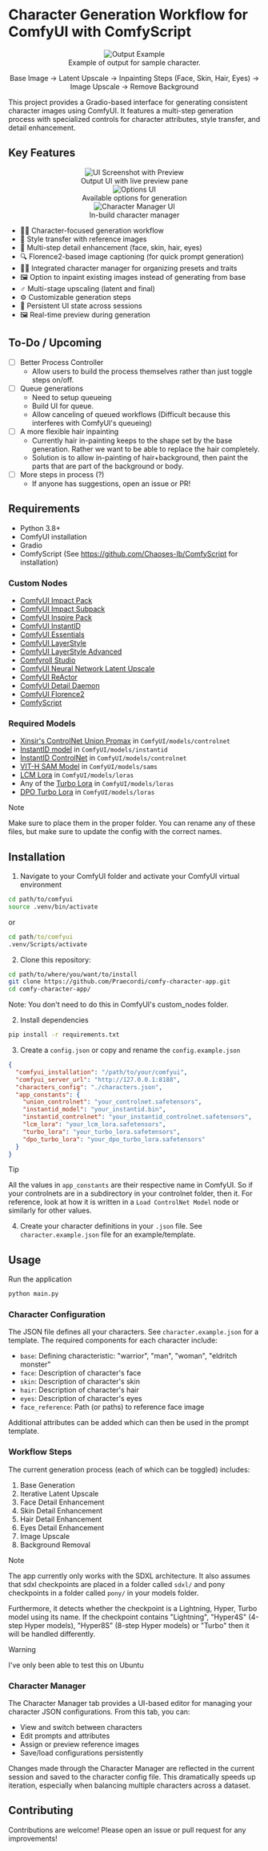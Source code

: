 # Character Generation Workflow for ComfyUI with ComfyScript

<div align="center">
  <image src="./res/teaser.webp" alt="Output Example">
  <figcaption>Example of output for sample character.
  
  Base Image &rarr; Latent Upscale &rarr; Inpainting Steps (Face, Skin, Hair, Eyes) &rarr; Image Upscale &rarr; Remove Background</figcaption>
</div>

This project provides a Gradio-based interface for generating consistent character images using ComfyUI. It features a multi-step generation process with specialized controls for character attributes, style transfer, and detail enhancement.

## Key Features

<div align="center">
  <image src="./res/ui1.webp" alt="UI Screenshot with Preview">
  <figcaption>Output UI with live preview pane</figcaption>
</div>

<div align="center">
  <image src="./res/ui2.webp" alt="Options UI">
  <figcaption>Available options for generation</figcaption>
</div>

<div align="center">
  <image src="./res/ui3.webp" alt="Character Manager UI">
  <figcaption>In-build character manager</figcaption>
</div>

- 🧑‍🎨 Character-focused generation workflow
- 🎨 Style transfer with reference images
- 🧬 Multi-step detail enhancement (face, skin, hair, eyes)
- 🔍 Florence2-based image captioning (for quick prompt generation)
- 🧑‍💼 Integrated character manager for organizing presets and traits
- 🖼️ Option to inpaint existing images instead of generating from base
- ‍♂️ Multi-stage upscaling (latent and final)
- ⚙️ Customizable generation steps
- 💾 Persistent UI state across sessions
- 🖼️ Real-time preview during generation

## To-Do / Upcoming

- [ ] Better Process Controller
  - Allow users to build the process themselves rather than just toggle steps on/off.
- [ ] Queue generations
  - Need to setup queueing
  - Build UI for queue.
  - Allow canceling of queued workflows (Difficult because this interferes with ComfyUI's queueing)
- [ ] A more flexible hair inpainting
  - Currently hair in-painting keeps to the shape set by the base generation. Rather we want to be able to replace the hair completely.
  - Solution is to allow in-painting of hair+background, then paint the parts that are part of the background or body.
- [ ] More steps in process (?)
  - If anyone has suggestions, open an issue or PR!

## Requirements

- Python 3.8+
- ComfyUI installation
- Gradio
- ComfyScript (See https://github.com/Chaoses-Ib/ComfyScript for installation)

### Custom Nodes

- [ComfyUI Impact Pack](https://github.com/ltdrdata/ComfyUI-Impact-Pack)
- [ComfyUI Impact Subpack](https://github.com/ltdrdata/ComfyUI-Impact-Subpack)
- [ComfyUI Inspire Pack](https://github.com/ltdrdata/ComfyUI-Inspire-Pack)
- [ComfyUI InstantID](https://github.com/cubiq/ComfyUI_InstantID)
- [ComfyUI Essentials](https://github.com/cubiq/ComfyUI_essentials)
- [ComfyUI LayerStyle](https://github.com/chflame163/ComfyUI_LayerStyle)
- [ComfyUI LayerStyle Advanced](https://github.com/chflame163/ComfyUI_LayerStyle_Advance)
- [Comfyroll Studio](https://github.com/Suzie1/ComfyUI_Comfyroll_CustomNodes)
- [ComfyUI Neural Network Latent Upscale](https://github.com/Ttl/ComfyUi_NNLatentUpscale)
- [ComfyUI ReActor](https://github.com/Gourieff/ComfyUI-ReActor)
- [ComfyUI Detail Daemon](https://github.com/Jonseed/ComfyUI-Detail-Daemon)
- [ComfyUI Florence2](https://github.com/kijai/ComfyUI-Florence2)
- [ComfyScript](https://github.com/Chaoses-Ib/ComfyScript)

### Required Models

- [Xinsir's ControlNet Union Promax](https://huggingface.co/xinsir/controlnet-union-sdxl-1.0/resolve/main/diffusion_pytorch_model_promax.safetensors?download=true) in `ComfyUI/models/controlnet`
- [InstantID model](https://huggingface.co/InstantX/InstantID/resolve/main/ip-adapter.bin?download=true) in `ComfyUI/models/instantid`
- [InstantID ControlNet](https://huggingface.co/InstantX/InstantID/resolve/main/ControlNetModel/diffusion_pytorch_model.safetensors?download=true) in `ComfyUI/models/controlnet`
- [VIT-H SAM Model](https://dl.fbaipublicfiles.com/segment_anything/sam_vit_h_4b8939.pth) in `ComfyUI/models/sams`
- [LCM Lora](https://huggingface.co/latent-consistency/lcm-lora-sdxl/resolve/main/pytorch_lora_weights.safetensors?download=true) in `ComfyUI/models/loras`
- Any of the [Turbo Lora](https://huggingface.co/shiroppo/sd_xl_turbo_lora/tree/main) in `ComfyUI/models/loras`
- [DPO Turbo Lora](https://huggingface.co/radames/sdxl-turbo-DPO-LoRA/resolve/main/pytorch_lora_weights-sdxl-turbo-comfyui.safetensors?download=true) in `ComfyUI/models/loras`

> [!NOTE]
> Make sure to place them in the proper folder. You can rename any of these files, but make sure to update the config with the correct names.

## Installation

1. Navigate to your ComfyUI folder and activate your ComfyUI virtual environment

```bash
cd path/to/comfyui
source .venv/bin/activate
```

or

```cmd
cd path/to/comfyui
.venv/Scripts/activate
```

2. Clone this repository:

```bash
cd path/to/where/you/want/to/install
git clone https://github.com/Praecordi/comfy-character-app.git
cd comfy-character-app/
```

Note: You don't need to do this in ComfyUI's custom_nodes folder.

2. Install dependencies

```bash
pip install -r requirements.txt
```

3. Create a `config.json` or copy and rename the `config.example.json`

```json
{
  "comfyui_installation": "/path/to/your/comfyui",
  "comfyui_server_url": "http://127.0.0.1:8188",
  "characters_config": "./characters.json",
  "app_constants": {
    "union_controlnet": "your_controlnet.safetensors",
    "instantid_model": "your_instantid.bin",
    "instantid_controlnet": "your_instantid_controlnet.safetensors",
    "lcm_lora": "your_lcm_lora.safetensors",
    "turbo_lora": "your_turbo_lora.safetensors",
    "dpo_turbo_lora": "your_dpo_turbo_lora.safetensors"
  }
}
```

> [!TIP]
> All the values in `app_constants` are their respective name in ComfyUI. So if your controlnets are in a subdirectory in your controlnet folder, then it. For reference, look at how it is written in a `Load ControlNet Model` node or similarly for other values.

4. Create your character definitions in your `.json` file. See `character.example.json` file for an example/template.

## Usage

Run the application

```bash
python main.py
```

### Character Configuration

The JSON file defines all your characters. See `character.example.json` for a template. The required components for each character include:

- `base`: Defining characteristic: "warrior", "man", "woman", "eldritch monster"
- `face`: Description of character's face
- `skin`: Description of character's skin
- `hair`: Description of character's hair
- `eyes`: Description of character's eyes
- `face_reference`: Path (or paths) to reference face image

Additional attributes can be added which can then be used in the prompt template.

### Workflow Steps

The current generation process (each of which can be toggled) includes:

1. Base Generation
2. Iterative Latent Upscale
3. Face Detail Enhancement
4. Skin Detail Enhancement
5. Hair Detail Enhancement
6. Eyes Detail Enhancement
7. Image Upscale
8. Background Removal

> [!NOTE]
> The app currently only works with the SDXL architecture. It also assumes that sdxl checkpoints are placed in a folder called `sdxl/` and pony checkpoints in a folder called `pony/` in your models folder.
>
> Furthermore, it detects whether the checkpoint is a Lightning, Hyper, Turbo model using its name. If the checkpoint contains "Lightning", "Hyper4S" (4-step Hyper models), "Hyper8S" (8-step Hyper models) or "Turbo" then it will be handled differently.

> [!WARNING]
> I've only been able to test this on Ubuntu

### Character Manager

The Character Manager tab provides a UI-based editor for managing your character JSON configurations. From this tab, you can:

- View and switch between characters
- Edit prompts and attributes
- Assign or preview reference images
- Save/load configurations persistently

Changes made through the Character Manager are reflected in the current session and saved to the character config file. This dramatically speeds up iteration, especially when balancing multiple characters across a dataset.

## Contributing

Contributions are welcome! Please open an issue or pull request for any improvements!
